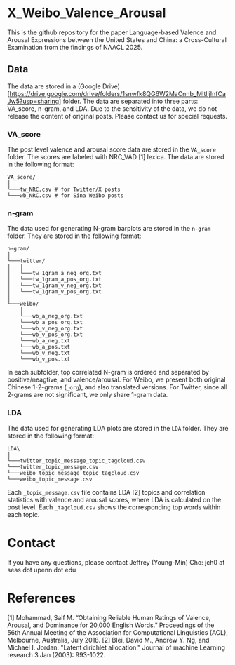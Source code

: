 # X_Weibo_Valence_Arousal
This is the github repository for the paper Language-based Valence and Arousal Expressions between the United States and China: a Cross-Cultural Examination from the findings of NAACL 2025.

## Data
The data are stored in a (Google Drive)[https://drive.google.com/drive/folders/1snwfk8QG6W2MaCnnb_MItlljInfCaJw5?usp=sharing] folder. The data are separated into three parts: VA_score, n-gram, and LDA. Due to the sensitivity of the data, we do not release the content of original posts. Please contact us for special requests. 

### VA_score
The post level valence and arousal score data are stored in the `VA_score` folder. The scores are labeled with NRC_VAD [1] lexica. The data are stored in the following format:
```
VA_score/
│
└───tw_NRC.csv # for Twitter/X posts
└───wb_NRC.csv # for Sina Weibo posts
```

### n-gram
The data used for generating N-gram barplots are stored in the `n-gram` folder. They are stored in the following format:
```
n-gram/
│
└───twitter/
│   │
│   └───tw_1gram_a_neg_org.txt
│   └───tw_1gram_a_pos_org.txt
│   └───tw_1gram_v_neg_org.txt
│   └───tw_1gram_v_pos_org.txt
│
└───weibo/
    │
    └───wb_a_neg_org.txt
    └───wb_a_pos_org.txt
    └───wb_v_neg_org.txt
    └───wb_v_pos_org.txt
    └───wb_a_neg.txt
    └───wb_a_pos.txt
    └───wb_v_neg.txt
    └───wb_v_pos.txt
```

In each subfolder, top correlated N-gram is ordered and separated by positive/neagtive, and valence/arousal.
For Weibo, we present both original Chinese 1-2-grams (`_org`), and also translated versions.
For Twitter, since all 2-grams are not significant, we only share 1-gram data.

### LDA
The data used for generating LDA plots are stored in the `LDA` folder. They are stored in the following format:
```
LDA\
│
└───twitter_topic_message_topic_tagcloud.csv
└───twitter_topic_message.csv
└───weibo_topic_message_topic_tagcloud.csv
└───weibo_topic_message.csv
```

Each `_topic_message.csv` file contains LDA [2] topics and correlation statistics with valence and arousal scores, where LDA is calculated on the post level. 
Each `_tagcloud.csv` shows the corresponding top words within each topic.

# Contact
If you have any questions, please contact Jeffrey (Young-Min) Cho: jch0 at seas dot upenn dot edu

# References
[1] Mohammad, Saif M. “Obtaining Reliable Human Ratings of Valence, Arousal, and Dominance for 20,000 English Words.” Proceedings of the 56th Annual Meeting of the Association for Computational Linguistics (ACL), Melbourne, Australia, July 2018.
[2] Blei, David M., Andrew Y. Ng, and Michael I. Jordan. "Latent dirichlet allocation." Journal of machine Learning research 3.Jan (2003): 993-1022.